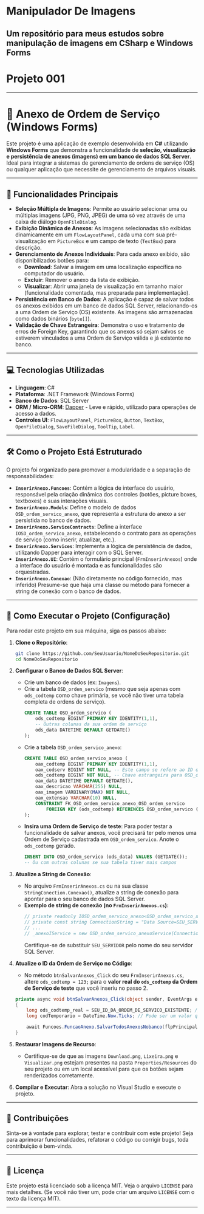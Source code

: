 # Manipulador De Imagens
Um repositório para meus estudos sobre manipulação de imagens em CSharp e Windows Forms
-----
# Projeto 001
-----

# 📁 Anexo de Ordem de Serviço (Windows Forms)

Este projeto é uma aplicação de exemplo desenvolvida em **C\#** utilizando **Windows Forms** que demonstra a funcionalidade de **seleção, visualização e persistência de anexos (imagens) em um banco de dados SQL Server**. Ideal para integrar a sistemas de gerenciamento de ordens de serviço (OS) ou qualquer aplicação que necessite de gerenciamento de arquivos visuais.

-----

## 🚀 Funcionalidades Principais

  * **Seleção Múltipla de Imagens**: Permite ao usuário selecionar uma ou múltiplas imagens (JPG, PNG, JPEG) de uma só vez através de uma caixa de diálogo `OpenFileDialog`.
  * **Exibição Dinâmica de Anexos**: As imagens selecionadas são exibidas dinamicamente em um `FlowLayoutPanel`, cada uma com sua pré-visualização em `PictureBox` e um campo de texto (`TextBox`) para descrição.
  * **Gerenciamento de Anexos Individuais**: Para cada anexo exibido, são disponibilizados botões para:
      * **Download**: Salvar a imagem em uma localização específica no computador do usuário.
      * **Excluir**: Remover o anexo da lista de exibição.
      * **Visualizar**: Abrir uma janela de visualização em tamanho maior (funcionalidade comentada, mas preparada para implementação).
  * **Persistência em Banco de Dados**: A aplicação é capaz de salvar todos os anexos exibidos em um banco de dados SQL Server, relacionando-os a uma Ordem de Serviço (OS) existente. As imagens são armazenadas como dados binários (`byte[]`).
  * **Validação de Chave Estrangeira**: Demonstra o uso e tratamento de erros de Foreign Key, garantindo que os anexos só sejam salvos se estiverem vinculados a uma Ordem de Serviço válida e já existente no banco.

-----

## 💻 Tecnologias Utilizadas

  * **Linguagem**: C\#
  * **Plataforma**: .NET Framework (Windows Forms)
  * **Banco de Dados**: SQL Server
  * **ORM / Micro-ORM**: [Dapper](https://github.com/DapperLib/Dapper) - Leve e rápido, utilizado para operações de acesso a dados.
  * **Controles UI**: `FlowLayoutPanel`, `PictureBox`, `Button`, `TextBox`, `OpenFileDialog`, `SaveFileDialog`, `ToolTip`, `Label`.

-----

## 🛠️ Como o Projeto Está Estruturado

O projeto foi organizado para promover a modularidade e a separação de responsabilidades:

  * **`InserirAnexo.Funcoes`**: Contém a lógica de interface do usuário, responsável pela criação dinâmica dos controles (botões, picture boxes, textboxes) e suas interações visuais.
  * **`InserirAnexo.Models`**: Define o modelo de dados `OSD_ordem_servico_anexo`, que representa a estrutura do anexo a ser persistida no banco de dados.
  * **`InserirAnexo.ServiceContracts`**: Define a interface `IOSD_ordem_servico_anexo`, estabelecendo o contrato para as operações de serviço (como inserir, atualizar, etc.).
  * **`InserirAnexo.Services`**: Implementa a lógica de persistência de dados, utilizando Dapper para interagir com o SQL Server.
  * **`InserirAnexo.UI`**: Contém o formulário principal (`FrmInserirAnexos`) onde a interface do usuário é montada e as funcionalidades são orquestradas.
  * **`InserirAnexo.Conexao`**: (Não diretamente no código fornecido, mas inferido) Presume-se que haja uma classe ou método para fornecer a string de conexão com o banco de dados.

-----

## 🚀 Como Executar o Projeto (Configuração)

Para rodar este projeto em sua máquina, siga os passos abaixo:

1.  **Clone o Repositório**:

    ```bash
    git clone https://github.com/SeuUsuario/NomeDoSeuRepositorio.git
    cd NomeDoSeuRepositorio
    ```

2.  **Configurar o Banco de Dados SQL Server**:

      * Crie um banco de dados (ex: `Imagens`).
      * Crie a tabela `OSD_ordem_servico` (mesmo que seja apenas com `ods_codtemp` como chave primária, se você não tiver uma tabela completa de ordens de serviço).
        ```sql
        CREATE TABLE OSD_ordem_servico (
            ods_codtemp BIGINT PRIMARY KEY IDENTITY(1,1),
            -- Outras colunas da sua ordem de serviço
            ods_data DATETIME DEFAULT GETDATE()
        );
        ```
      * Crie a tabela `OSD_ordem_servico_anexo`:
        ```sql
        CREATE TABLE OSD_ordem_servico_anexo (
            oax_codtemp BIGINT PRIMARY KEY IDENTITY(1,1),
            oax_codserv BIGINT NOT NULL, -- Este campo se refere ao ID da OS, nome mantido do código
            ods_codtemp BIGINT NOT NULL, -- Chave estrangeira para OSD_ordem_servico
            oax_data DATETIME DEFAULT GETDATE(),
            oax_descricao VARCHAR(255) NULL,
            oax_imagem VARBINARY(MAX) NOT NULL,
            oax_extensao VARCHAR(10) NULL,
            CONSTRAINT FK_OSD_ordem_servico_anexo_OSD_ordem_servico
                FOREIGN KEY (ods_codtemp) REFERENCES OSD_ordem_servico (ods_codtemp)
        );
        ```
      * **Insira uma Ordem de Serviço de teste**: Para poder testar a funcionalidade de salvar anexos, você precisará ter pelo menos uma Ordem de Serviço cadastrada em `OSD_ordem_servico`. Anote o `ods_codtemp` gerado.
        ```sql
        INSERT INTO OSD_ordem_servico (ods_data) VALUES (GETDATE());
        -- Ou com outras colunas se sua tabela tiver mais campos
        ```

3.  **Atualize a String de Conexão**:

      * No arquivo `FrmInserirAnexos.cs` ou na sua classe `StringConection.Conexao()`, atualize a string de conexão para apontar para o seu banco de dados SQL Server.
      * **Exemplo de string de conexão (no `FrmInserirAnexos.cs`):**
        ```csharp
        // private readonly IOSD_ordem_servico_anexo<OSD_ordem_servico_anexo> _anexoIService;
        // private const string ConnectionString = "Data Source=SEU_SERVIDOR;Initial Catalog=Imagens;Integrated Security=True;"; // Ou com usuário/senha
        // ...
        // _anexoIService = new OSD_ordem_servico_anexoService(ConnectionString);
        ```
        Certifique-se de substituir `SEU_SERVIDOR` pelo nome do seu servidor SQL Server.

4.  **Atualize o ID da Ordem de Serviço no Código**:

      * No método `btnSalvarAnexos_Click` do seu `FrmInserirAnexos.cs`, altere `ods_codtemp = 123;` para o **valor real do `ods_codtemp` da Ordem de Serviço de teste** que você inseriu no passo 2.

    <!-- end list -->

    ```csharp
    private async void btnSalvarAnexos_Click(object sender, EventArgs e)
    {
        long ods_codtemp_real = SEU_ID_DA_ORDEM_DE_SERVICO_EXISTENTE; // <-- SUBSTITUA AQUI!
        long codTemporario = DateTime.Now.Ticks; // Pode ser um valor qualquer para o ID temporário do anexo

        await Funcoes.FuncaoAnexo.SalvarTodosAnexosNobanco(flpPrincipalAnexos, lbInformacoes, _anexoIService, ods_codtemp_real, codTemporario);
    }
    ```

5.  **Restaurar Imagens de Recurso**:

      * Certifique-se de que as imagens `Download.png`, `Lixeira.png` e `Visualizar.png` estejam presentes na pasta `Properties/Resources` do seu projeto ou em um local acessível para que os botões sejam renderizados corretamente.

6.  **Compilar e Executar**: Abra a solução no Visual Studio e execute o projeto.

-----

## 🤝 Contribuições

Sinta-se à vontade para explorar, testar e contribuir com este projeto\! Seja para aprimorar funcionalidades, refatorar o código ou corrigir bugs, toda contribuição é bem-vinda.

-----

## 📄 Licença

Este projeto está licenciado sob a licença MIT. Veja o arquivo `LICENSE` para mais detalhes. (Se você não tiver um, pode criar um arquivo `LICENSE` com o texto da licença MIT).

-----
